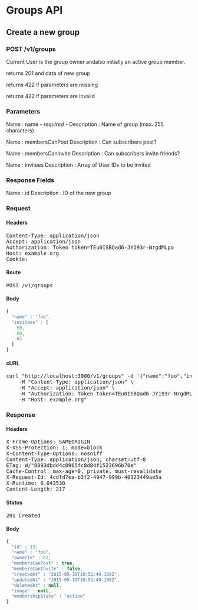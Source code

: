 # Groups API

## Create a new group

### POST /v1/groups

Current User is the group owner andalso initially an active group member.

returns 201 and data of new group

returns 422 if parameters are missing

returns 422 if parameters are invalid

### Parameters

Name : name *- required -*
Description : Name of group (max. 255 characters)

Name : membersCanPost
Description : Can subscribers post?

Name : membersCanInvite
Description : Can subscribers invite friends?

Name : invitees
Description : Array of User IDs to be invited


### Response Fields

Name : id
Description : ID of the new group

### Request

#### Headers

<pre>Content-Type: application/json
Accept: application/json
Authorization: Token token=TEu0ISBQad6-JY193r-NrgdMLpo
Host: example.org
Cookie: </pre>

#### Route

<pre>POST /v1/groups</pre>

#### Body
```javascript
{
  "name" : "foo",
  "invitees" : [
    59,
    60,
    61
  ]
}
```


#### cURL

<pre class="request">curl &quot;http://localhost:3000/v1/groups&quot; -d &#39;{&quot;name&quot;:&quot;foo&quot;,&quot;invitees&quot;:[59,60,61]}&#39; -X POST \
	-H &quot;Content-Type: application/json&quot; \
	-H &quot;Accept: application/json&quot; \
	-H &quot;Authorization: Token token=TEu0ISBQad6-JY193r-NrgdMLpo&quot; \
	-H &quot;Host: example.org&quot;</pre>

### Response

#### Headers

<pre>X-Frame-Options: SAMEORIGIN
X-XSS-Protection: 1; mode=block
X-Content-Type-Options: nosniff
Content-Type: application/json; charset=utf-8
ETag: W/&quot;8893dbdd4c0965fc8d84f1523696b70e&quot;
Cache-Control: max-age=0, private, must-revalidate
X-Request-Id: 4cdfd7ea-b3f2-4947-999b-40323449ae5a
X-Runtime: 0.043530
Content-Length: 217</pre>

#### Status

<pre>201 Created</pre>

#### Body

```javascript
{
  "id" : 13,
  "name" : "foo",
  "ownerId" : 62,
  "membersCanPost" : true,
  "membersCanInvite" : false,
  "createdAt" : "2015-05-19T10:51:49.160Z",
  "updatedAt" : "2015-05-19T10:51:49.160Z",
  "deletedAt" : null,
  "image" : null,
  "membershipState" : "active"
}
```
